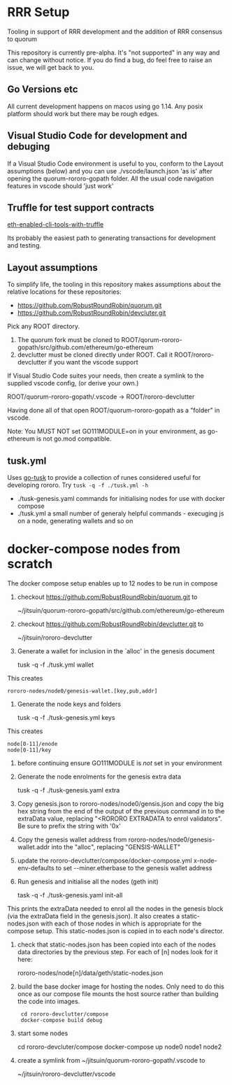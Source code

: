 # RRR Setup

Tooling in support of RRR development and the addition of RRR consensus
to quorum

This repository is currently pre-alpha.
It's "not supported" in any way and can change without notice.
If you do find a bug, do feel free to raise an issue, we will get back to you.

## Go Versions etc

All current development happens on macos using go 1.14. Any posix platform
should work but there may be rough edges.

## Visual Studio Code for development and debuging

If a Visual Studio Code environment is useful to you, conform to the Layout
assumptions (below) and you can use ./vscode/launch.json 'as is' after opening
the quorum-rororo-gopath folder. All the usual code navigation features in
vscode should 'just work'

## Truffle for test support contracts

[eth-enabled-cli-tools-with-truffle](https://www.trufflesuite.com/tutorials/creating-a-cli-with-truffle-3)

Its probably the easiest path to generating transactions for development and
testing.


## Layout assumptions

To simplify life, the tooling in this repository makes assumptions about the
relative locations for these repositories:

* https://github.com/RobustRoundRobin/quorum.git
* https://github.com/RobustRoundRobin/devcluter.git

Pick any ROOT directory.

1. The quorum fork must be cloned to ROOT/qorum-rororo-gopath/src/github.com/ethereum/go-ethereum
2. devclutter must be cloned directly under ROOT. Call it ROOT/rororo-devclutter if you want the vscode support

If Visual Studio Code suites your needs, then create a symlink to the supplied
vscode config, (or derive your own.)

   ROOT/quorum-rororo-gopath/.vscode -> ROOT/rororo-devclutter

Having done all of that open ROOT/quorum-rororo-gopath as a "folder" in vscode.

Note: You MUST NOT set GO111MODULE=on in your environment, as go-ethereum is
not go.mod compatible.

## tusk.yml

Uses [go-tusk](https://rliebz.github.io/tusk/) to provide a collection of runes
considered useful for developing rororo. Try `tusk -q -f ./tusk.yml -h`

* ./tusk-genesis.yaml commands for initialising nodes for use with docker
    compose
* ./tusk.yml a small number of generaly helpful commands - execuging js on a
    node, generating wallets and so on

# docker-compose nodes from scratch

The docker compose setup enables up to 12 nodes to be run in compose

1. checkout https://github.com/RobustRoundRobin/quorum.git to

    ~/jitsuin/quorum-rororo-gopath/src/github.com/ethereum/go-ethereum

1. checkout https://github.com/RobustRoundRobin/devclutter.git to

    ~/jitsuin/rororo-devclutter

1. Generate a wallet for inclusion in the `alloc' in the genesis document

    tusk -q -f ./tusk.yml wallet

This creates

    rororo-nodes/node0/genesis-wallet.[key,pub,addr]

1. Generate the node keys and folders

    tusk -q -f ./tusk-genesis.yml keys

This creates

    node[0-11]/enode
    node[0-11]/key

1. before continuing ensure GO111MODULE is *not* set in your environment

1. Generate the node enrolments for the genesis extra data

    tusk -q -f ./tusk-genesis.yaml extra

1. Copy genesis.json to rororo-nodes/node0/gensis.json and copy the big hex
   string from the end of the output of the previous command in to the
   extraData value, replacing "<RORORO EXTRADATA to enrol validators". Be sure
   to prefix the string with '0x'

1. Copy the genesis wallet address from rororo-nodes/node0/genesis-wallet.addr
   into the "alloc", replacing "GENSIS-WALLET"

1. update the rororo-devclutter/compose/docker-compose.yml x-node-env-defaults
   to set --miner.etherbase to the genesis wallet address

1. Run genesis and initialise all the nodes (geth init)

   task -q -f ./tusk-genesis.yaml init-all

This prints the extraData needed to enrol all the nodes in the genesis block
(via the extraData field in the genesis.json). It also creates a
static-nodes.json with each of those nodes in which is appropriate for the
compose setup. This static-nodes.json is copied in to each node's director.

1. check that static-nodes.json has been copied into each of the nodes data
   directories by the previous step. For each of [n] nodes look for it here:

   rororo-nodes/node[n]/data/geth/static-nodes.json

1. build the base docker image for hosting the nodes. Only need to do this once
   as our compose file mounts the host source rather than building the code
   into images.

        cd rororo-devclutter/compose
        docker-compose build debug

1. start some nodes

    cd rororo-devcluter/compose
    docker-compose up node0 node1 node2

1. create a symlink from ~/jitsuin/quorum-rororo-gopath/.vscode to

    ~/jitsuin/rororo-devclutter/vscode

